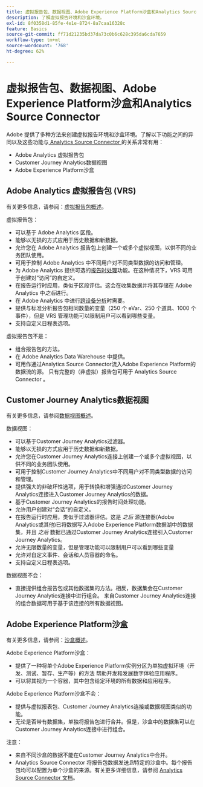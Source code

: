 ```yaml
---
title: 虚拟报告包、数据视图、Adobe Experience Platform沙盒和Analytics Source Connector
description: 了解虚拟报告环境和沙盒环境。
exl-id: 8f0358d1-85fe-4e1e-8724-8a7caa16328c
feature: Basics
source-git-commit: ff71d21235bd37da73c0b6c628c395da6cda7659
workflow-type: tm+mt
source-wordcount: '768'
ht-degree: 62%

---
```


# 虚拟报告包、数据视图、Adobe Experience Platform沙盒和Analytics Source Connector

Adobe 提供了多种方法来创建虚拟报告环境和沙盒环境。了解以下功能之间的异同以及这些功能与[ Analytics Source Connector ](https://experienceleague.adobe.com/docs/experience-platform/sources/ui-tutorials/create/adobe-applications/analytics.html?lang=zh-Hans)的关系非常有用：

* Adobe Analytics 虚拟报告包
* Customer Journey Analytics数据视图
* Adobe Experience Platform沙盒

## Adobe Analytics 虚拟报告包 (VRS)

有关更多信息，请参阅：[虚拟报告包概述](https://experienceleague.adobe.com/docs/analytics/components/virtual-report-suites/vrs-about.html?lang=zh-Hans)。

虚拟报告包：

* 可以基于 Adobe Analytics 区段。
* 能够以无损的方式应用于历史数据和新数据。
* 允许您在 Adobe Analytics 报告包上创建一个或多个虚拟视图，以供不同的业务团队使用。
* 可用于控制 Adobe Analytics 中不同用户对不同类型数据的访问和管理。
* 为 Adobe Analytics 提供可选的[报告时处理](https://experienceleague.adobe.com/docs/analytics/components/virtual-report-suites/vrs-report-time-processing.html?lang=zh-Hans)功能。在这种情况下，VRS 可用于创建对“访问”的自定义。
* 在报告运行时应用，类似于区段评估。这会在收集数据并将其存储在 Adobe Analytics 中&#x200B;_之后_&#x200B;进行。
* 在 Adobe Analytics 中进行[跨设备分析](https://experienceleague.adobe.com/docs/analytics/components/cda/overview.html?lang=zh-Hans)时需要。
* 提供与标准分析报告包相同数量的变量（250 个 eVar、250 个道具、1000 个事件），但是 VRS 管理功能可以限制用户可以看到哪些变量。
* 支持自定义日程表选项。

虚拟报告包不是：

* 组合报告包的方法。
* 在 Adobe Analytics Data Warehouse 中提供。
* 可用作通过Analytics Source Connector流入Adobe Experience Platform的数据流的源。 只有完整的（非虚拟）报告包可用于 Analytics Source Connector 。


## Customer Journey Analytics数据视图

有关更多信息，请参阅[数据视图概述](https://experienceleague.adobe.com/docs/analytics-platform/using/cja-dataviews/data-views.html?lang=zh-Hans)。

数据视图：

* 可以基于Customer Journey Analytics过滤器。
* 能够以无损的方式应用于历史数据和新数据。
* 允许您在Customer Journey Analytics连接上创建一个或多个虚拟视图，以供不同的业务团队使用。
* 可用于控制Customer Journey Analytics中不同用户对不同类型数据的访问和管理。
* 提供强大的非破坏性选项，用于转换和增强通过Customer Journey Analytics连接进入Customer Journey Analytics的数据。
* 基于Customer Journey Analytics的报告时间处理功能。
* 允许用户创建对“会话”的自定义。
* 在报告运行时应用，类似于过滤器评估。这是 _之后_ 源连接器(Adobe Analytics或其他)已将数据写入Adobe Experience Platform数据湖中的数据集，并且 _之后_ 数据已通过Customer Journey Analytics连接引入Customer Journey Analytics。
* 允许无限数量的变量，但是管理功能可以限制用户可以看到哪些变量
* 允许对自定义事件、会话和人员容器的命名。
* 支持自定义日程表选项。

数据视图不会：

* 直接提供组合报告包或其他数据集的方法。相反，数据集会在Customer Journey Analytics连接中进行组合。 来自Customer Journey Analytics连接的组合数据可用于基于该连接的所有数据视图。

## Adobe Experience Platform沙盒

有关更多信息，请参阅：[沙盒概述](https://experienceleague.adobe.com/docs/experience-platform/sandbox/home.html?lang=zh-Hans)。

Adobe Experience Platform沙盒：

* 提供了一种将单个Adobe Experience Platform实例分区为单独虚拟环境（开发、测试、暂存、生产等）的方法 帮助开发和发展数字体验应用程序。
* 可以将其视为一个容器，其中包含给定环境的所有数据和应用程序。

Adobe Experience Platform沙盒不会：

* 提供与虚拟报表包、Customer Journey Analytics连接或数据视图类似的功能。
* 无论是否带有数据集，单独将报告包进行合并。但是，沙盒中的数据集可以在Customer Journey Analytics连接中进行组合。

注意：

* 来自不同沙盒的数据不能在Customer Journey Analytics中合并。
* Analytics Source Connector 将报告包数据发送&#x200B;_到_&#x200B;特定的沙盒中。每个报告包均可以配置为单个沙盒的来源。有关更多详细信息，请参阅 [Analytics Source Connector 文档](https://experienceleague.adobe.com/docs/experience-platform/sources/ui-tutorials/create/adobe-applications/analytics.html?lang=zh-Hans)。
